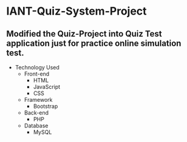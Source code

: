 # IANT-Quiz-System-Project

## Modified the Quiz-Project into Quiz Test application just for practice online simulation test.

* Technology Used
  * Front-end
    * HTML
    * JavaScript
    * CSS
  * Framework
    * Bootstrap
  * Back-end
    * PHP
  * Database
    * MySQL

